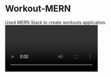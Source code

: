 # Workout-MERN
Used MERN Stack to create workouts application.
<video scr = "https://github.com/Divya6265/Workout-MERN/blob/main/Mern%20Stack%20Workouts%20Design.mp4"> </video>
<img scr = "https://raw.githubusercontent.com/Divya6265/Workout-MERN/main/Mern%20Stack%20Workouts%20Design%20Tumb.jpg"/>
